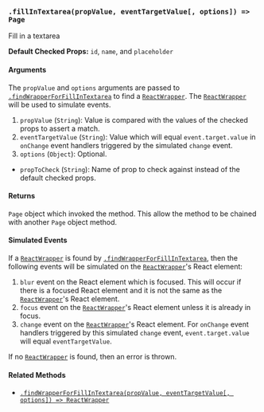 ### `.fillInTextarea(propValue, eventTargetValue[, options]) => Page`

Fill in a textarea

**Default Checked Props:** `id`, `name`, and `placeholder`

#### Arguments
The `propValue` and `options` arguments are passed to
[`.findWrapperForFillInTextarea`][find-wrapper-method] to find a
[`ReactWrapper`][react-wrapper]. The [`ReactWrapper`][react-wrapper] will be
used to simulate events.

1. `propValue` (`String`): Value is compared with the values of the checked
   props to assert a match.
2. `eventTargetValue` (`String`): Value which will equal
   `event.target.value` in `onChange` event handlers triggered by
   the simulated `change` event.
3. `options` (`Object`): Optional.
  * `propToCheck` (`String`): Name of prop to check against instead of the default checked props.

#### Returns

`Page` object which invoked the method. This allow the method to be chained
with another `Page` object method.

#### Simulated Events
If a [`ReactWrapper`][react-wrapper] is found by
[`.findWrapperForFillInTextarea`][find-wrapper-method], then the following events will
be simulated on the [`ReactWrapper`][react-wrapper]'s React element:

1. `blur` event on the React element which is focused. This will occur if there
   is a focused React element and it is not the same as the
   [`ReactWrapper`][react-wrapper]'s React element.
2. `focus` event on the [`ReactWrapper`][react-wrapper]'s React element unless
   it is already in focus.
3. `change` event on the [`ReactWrapper`][react-wrapper]'s React
   element. For `onChange` event handlers triggered by this
   simulated `change` event, `event.target.value` will equal
   `eventTargetValue`.

If no [`ReactWrapper`][react-wrapper] is found, then an error is thrown.

#### Related Methods

- [`.findWrapperForFillInTextarea(propValue, eventTargetValue[, options]) => ReactWrapper`][find-wrapper-method]

[react-wrapper]: https://github.com/airbnb/enzyme/blob/master/docs/api/mount.md#reactwrapper-api
[find-wrapper-method]: findWrapperForFillInTextarea.md
